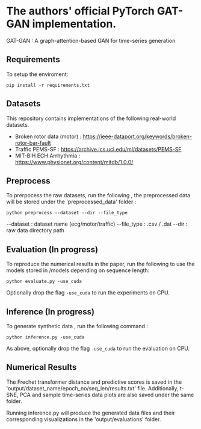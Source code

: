 # The authors' official PyTorch GAT-GAN implementation.

GAT-GAN : A graph-attention-based GAN for time-series generation



## Requirements

To setup the enviroment:

```setup
pip install -r requirements.txt
```

## Datasets

This repository contains implementations of the following real-world datasets.

- Broken rotor data (motor) : https://ieee-dataport.org/keywords/broken-rotor-bar-fault
- Traffic PEMS-SF : https://archive.ics.uci.edu/ml/datasets/PEMS-SF
- MIT-BIH ECH Arrhythmia : https://www.physionet.org/content/mitdb/1.0.0/

## Preprocess

To prerpocess the raw datasets, run the following , the preprocessed data will be stored under the 'preprocessed_data' folder : 

```preprocess
python preprocess --dataset --dir --file_type
```
--dataset : dataset name (ecg/motor/traffic)
--file_type : .csv / .dat
--dir : raw data directory path

## Evaluation (In progress)

To reproduce the numerical results in the paper, run the following to use the models stored in /models depending on sequence length:

```train
python evaluate.py -use_cuda
```
Optionally drop the flag ```-use_cuda``` to run the experiments on CPU.


## Inference (In progress)

To generate synthetic data , run the following command : 

```eval
python inference.py -use_cuda
```
As above, optionally drop the flag ```-use_cuda``` to run the evaluation on CPU.

## Numerical Results

The Frechet transformer distance and predictive scores is saved in the 'output/dataset_name/epoch_no/seq_len/results.txt' file. Additionally, t-SNE, PCA and sample time-series data plots are also saved under the same folder.

Running inference.py will produce the generated data files and their corresponding visualizations in the 'output/evaluations' folder.
